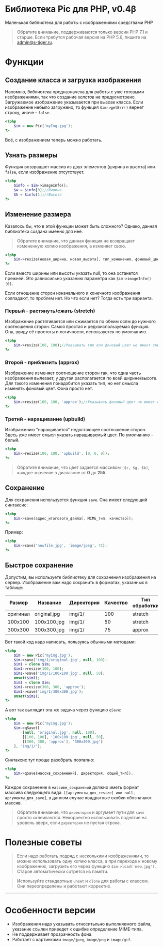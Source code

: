 # Библиотека Pic для PHP, v0.4&beta;

Маленькая библиотека для работы с изображениями средствами PHP

>Обратите внимание, поддерживаются только версии PHP 7.1 и старше. Если требутся рабочая версия на PHP 5.6, пишите на <admin@s-tiger.ru>.

# Функции

## Создание класса и загрузка изображения

Напомню, библиотека предназначена для работы с уже готовыми изображениями, так что создание *холстов* не предусмотрено. Загружаемое изображение указывается при вызове класса. Если изображение небыло загружено, то функция `$im->getErr()` вернет строку, иначе - `false`.

```php
<?php
	$im = new Pic('myImg.jpg');
?>
```

Всё, с изображением теперь можно работать.

## Узнать размеры

Функция возвращает массив из двух элементов (ширина и высота) или `false`, если изображение отсутствует.

```php 
<?php
	$info = $im->imageInfo();
	$w = $info[0];//Ширина
	$h = $info[1];//Высота
?>
``` 

## Изменение размера

Казалось бы, что в этой функции может быть сложного? Однако, данная библиотека создана именно для неё.

>Обратите внимание, что данная функция не возвращает измененную копию изображения, а изменяет свою.

```php
<?php
	$im->resize(новая_ширина, новая_высота[, тип_изменения, фоновый_цвет]);
?>
``` 

Если вместо ширины или высоты указать null, то она останется прежней. Это равносильно указанию параметра как `$im->imageInfo()[0]`.

Если отношение сторон изначального и конечного изображения совпадают, то проблем нет. Но что если нет? Тогда есть три варианта.

### Первый - растянуть/сжать (stretch)

Изображение растягивается или сжимается по обеим осям до нужного соотношения сторон. Самоя простая и редкоиспользуемая функция. Она, ввиду её простоты и логичности, используется по умолчанию.

```php
<?php
	$im->resize(100, 100);//Указывать тип или фоновый цвет не имеет смысла
?>
``` 

### Второй - приблизить (approx)

Изображение изменяет соотношение сторон так, что одна часть изображения вылезает, у другая располагается по всей ширине/высоте. Для такого изменения понадобится указать тип, но нет смысла изменять фоновый цвет. Фона просто нет.

```php
<?php
	$im->resize(100, 100, 'approx');//Указывать фоновый цвет не имеет смысла
?>
``` 

### Третий - наращивание (upbuild)

Изображению "наращивается" недостающее соотношение сторон. Здесь уже имеет смысл указать наращиваемый цвет. По умолчанию - белый.

```php
<?php
	$im->resize(100, 100, 'upbuild', [0, 0, 0]);
?>
``` 

>Обратите внимание, что цвет задается массивом `[$r, $g, $b]`, каждое значение в диапазоне от **0** до  **255**.

## Сохранение

Для сохранения используется функция `save`. Она имеет следующий синтаксис:

```php
<?php
	$im->save(адрес_итогового_файла[, MIME_тип, качество]);
?>
``` 
Пример:

```php
<?php
	$im->save('newfile.jpg', 'image/jpeg', 75);
?>
``` 

## Быстрое сохранение 

Допустим, вы используете библиотеку для сохранения изображения на сервер. Изображение вам надо сохранить в форматах, указанных в таблице:

Размер  |Название    |Директория|Качество|Тип обработки
--------|------------|----------|--------|-------------
оригинал|original.jpg|img/1/    |100     |stretch
100x100 |100x100.jpg |img/1/    |50      |stretch
300x300 |300x300.jpg |img/1/    |75      |approx

Вот такой код надо написать, пользуясь обычными методами:

```php
<?php
	$im = new Pic('myimg.jpg');
	$im->save('img/1/original.jpg', null, 100);
	$im1 = clone $im;
	$im1->resize(100, 100);
	$im1->save('img/1/100x100.jpg', null, 50);
	unset($im1);
	$im1 = clone $im;
	$im1->resize(300, 300, 'approx');
	$im1->save('img/1/300x300.jpg');
	unset($im1);
?>
``` 

А вот так выглядит эта же задача через функцию `qSave`:

```php 
<?php
	$im = new Pic('myimg.jpg');
	$im->qSave([
		[null, 'original.jpg', null, 100],
		[[100, 100], '100x100.jpg', null, 50],
		[[300, 300, 'approx'], '300x300.jpg']
	], 'img/1/');
?>
``` 

Синтаксис тут проще разобрать поэтапно:

```php
<?php
	$im->qSave(массив_сохранений[, директория, общий_тип]);
?>
```

Каждое сохранение в `массиве_сохранений` должно иметь формат массива следующего вида: `[[аргументы_для_resize] или null, аргументы_для_save]`, в данном случае квадратные скобки обозначают массив.

>Обратите внимание, что `директория` и аргумент пути для `save` просто склеиваются. Некорректно использовать поднятие на уровень вверх, если `директория` не пустая строка.

# Полезные советы

>Если надо работать подряд с несколькими изображениями, то можно использовать одну копию класса, а при переходе к новому изображению, загрузить его через функцию `$im->load('new.jpg')`. Старое автоматически сотрется из памяти.

>Используйте стандартные `unset` и `clone` для работы с классом. Они переопределены и работают корректно.

***

# Особенности версии

* Изображения надо указывать относитьльно выполняемого файла, указание ссылки приведет к ошибке определение MIME-типа.
* Не поддерживает прозрачность фона.
* Работает с картинками `image/jpeg`, `image/png` и `image/gif`.
